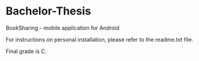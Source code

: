 # Bachelor-Thesis
BookSharing - mobile application for Android<br />

For instructions on personal installation, please refer to the readme.txt file.<br />

Final grade is C.
